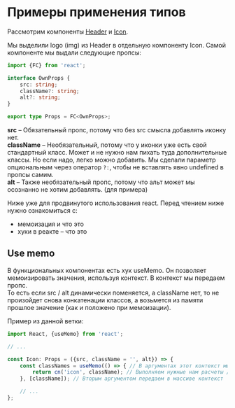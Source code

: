 # Примеры применения типов

Рассмотрим компоненты [Header](/superapp/src/components/Header) и [Icon](/superapp/src/components/Icon).  

Мы выделили logo (img) из Header в отдельную компоненту Icon. Самой компоненте мы выдали следующие пропсы:
```typescript
import {FC} from 'react';

interface OwnProps {
    src: string;
    className?: string;
    alt?: string;
}

export type Props = FC<OwnProps>;

```

**src** – Обязательный пропс, потому что без src смысла добавлять иконку нет.  
**className** – Необязательный, потому что у иконки уже есть свой стандартный класс. Может и не нужно нам пихать туда дополнительные классы. Но если надо, легко можно добавить. Мы сделали параметр опциональным через оператор `?:`, чтобы не вставлять явно undefined в пропсы самим.  
**alt** – Также необязательный пропс, потому что альт может мы осознанно не хотим добавлять. (для примера)  

Ниже уже для продвинутого использования react. Перед чтением ниже нужно ознакомиться с:
* мемоизация и что это
* хуки в реакте – что это

## Use memo

В функциональных компонентах есть хук useMemo. Он позволяет мемоизировать значения, используя контекст. В контекст мы передаем пропс.    
То есть если src / alt динамически поменяется, а className нет, то не произойдет снова конкатенации классов, а возьмется из памяти прошлое значение (как и положено при мемоизации).

Пример из данной ветки:
```typescript
import React, {useMemo} from 'react';

// ...

const Icon: Props = ({src, className = '', alt}) => {
    const classNames = useMemo(() => { // В аргументах этот контекст мы не ждем, а сразу используем
        return cn('icon', className); // Выполняем нужные нам расчеты / пересчеты / манипуляции лишние
    }, [className]); // Вторым аргументом передаем в массиве контекст

    // ...
};
```
